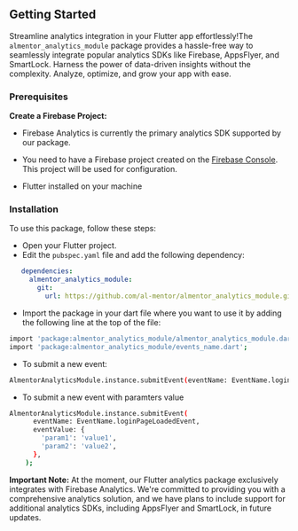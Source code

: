 ## Getting Started

Streamline analytics integration in your Flutter app effortlessly!The
`almentor_analytics_module` package provides a hassle-free way to seamlessly
integrate popular analytics SDKs like Firebase, AppsFlyer, and SmartLock.
Harness the power of data-driven insights without the complexity. Analyze,
optimize, and grow your app with ease.

### Prerequisites
**Create a Firebase Project:**
- Firebase Analytics is currently the primary analytics SDK supported by our package.
- You need to have a Firebase project created on the [Firebase Console](https://console.firebase.google.com/). This project will be used for configuration.

- Flutter installed on your machine

### Installation

To use this package, follow these steps:

- Open your Flutter project.
- Edit the `pubspec.yaml` file and add the following dependency:


```yaml
   dependencies:
     almentor_analytics_module:
       git:
         url: https://github.com/al-mentor/almentor_analytics_module.git
```
-  Import the package in your dart file where you want to use it by adding the following line at the top of the file:

```sh
import 'package:almentor_analytics_module/almentor_analytics_module.dart';
import 'package:almentor_analytics_module/events_name.dart';
```
-  To submit a new event:
```sh
AlmentorAnalyticsModule.instance.submitEvent(eventName: EventName.loginPageLoadedEvent);
```
- To submit a new event with paramters value
```sh
AlmentorAnalyticsModule.instance.submitEvent(
      eventName: EventName.loginPageLoadedEvent,
      eventValue: {
        'param1': 'value1',
        'param2': 'value2',
      },
    );
```
**Important Note:**
At the moment, our Flutter analytics package exclusively integrates with Firebase Analytics. We're committed to providing you with a comprehensive analytics solution, and we have plans to include support for additional analytics SDKs, including AppsFlyer and SmartLock, in future updates.
